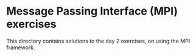 # Message Passing Interface (MPI) exercises

This directory contains solutions to the day 2 exercises, on using the MPI framework.
